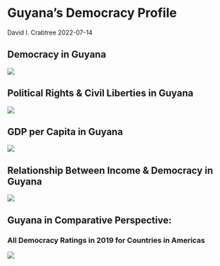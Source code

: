 Guyana’s Democracy Profile
================
David I. Crabtree
2022-07-14

## Democracy in Guyana

![](C:\Users\David\Desktop\PROGRA~1\FILESA~1\CFSS\hw06\reports\GUYANA~1/figure-gfm/Demscore-1.png)<!-- -->

## Political Rights & Civil Liberties in Guyana

![](C:\Users\David\Desktop\PROGRA~1\FILESA~1\CFSS\hw06\reports\GUYANA~1/figure-gfm/Political%20Rights%20&%20Civil%20Libs-1.png)<!-- -->

## GDP per Capita in Guyana

![](C:\Users\David\Desktop\PROGRA~1\FILESA~1\CFSS\hw06\reports\GUYANA~1/figure-gfm/GDP%20per%20Capita-1.png)<!-- -->

## Relationship Between Income & Democracy in Guyana

![](C:\Users\David\Desktop\PROGRA~1\FILESA~1\CFSS\hw06\reports\GUYANA~1/figure-gfm/Income%20&%20Dem-1.png)<!-- -->

## Guyana in Comparative Perspective:

### All Democracy Ratings in 2019 for Countries in Americas

![](C:\Users\David\Desktop\PROGRA~1\FILESA~1\CFSS\hw06\reports\GUYANA~1/figure-gfm/Democracy%20in%20Comparative%20Perspective-1.png)<!-- -->
